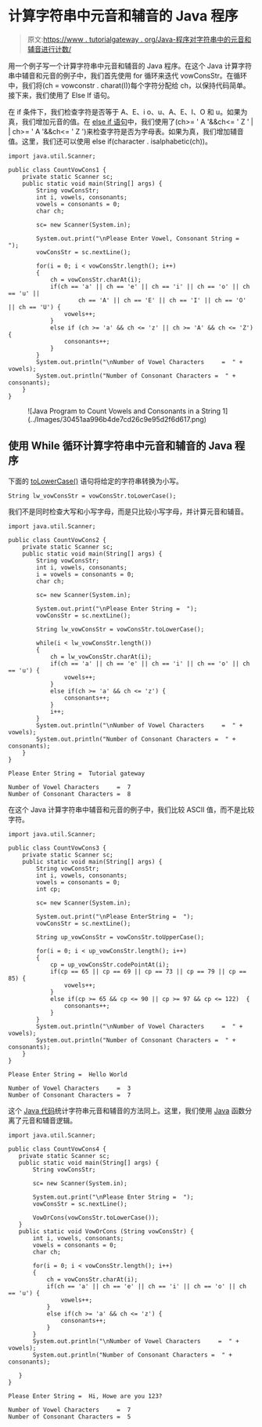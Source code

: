 # 计算字符串中元音和辅音的 Java 程序

> 原文:[https://www . tutorialgateway . org/Java-程序对字符串中的元音和辅音进行计数/](https://www.tutorialgateway.org/java-program-to-count-vowels-and-consonants-in-a-string/)

用一个例子写一个计算字符串中元音和辅音的 Java 程序。在这个 Java 计算字符串中辅音和元音的例子中，我们首先使用 for 循环来迭代 vowConsStr。在循环中，我们将(ch = vowconstr . charat(I))每个字符分配给 ch，以保持代码简单。接下来，我们使用了 Else If 语句。

在 if 条件下，我们检查字符是否等于 A、E、i o、u、A、E、I、O 和 u。如果为真，我们增加元音的值。在 [else if 语句](https://www.tutorialgateway.org/java-else-if-statement/)中，我们使用了(ch>= ' A '&&ch<= ' Z ' | | ch>= ' A '&&ch<= ' Z ')来检查字符是否为字母表。如果为真，我们增加辅音值。这里，我们还可以使用 else if(character . isalphabetic(ch))。

```
import java.util.Scanner;

public class CountVowCons1 {
	private static Scanner sc;
	public static void main(String[] args) {
		String vowConsStr;
		int i, vowels, consonants;
		vowels = consonants = 0;
		char ch;

		sc= new Scanner(System.in);

		System.out.print("\nPlease Enter Vowel, Consonant String =  ");
		vowConsStr = sc.nextLine();

		for(i = 0; i < vowConsStr.length(); i++)
		{
			ch = vowConsStr.charAt(i);
			if(ch == 'a' || ch == 'e' || ch == 'i' || ch == 'o' || ch == 'u' ||
					ch == 'A' || ch == 'E' || ch == 'I' || ch == 'O' || ch == 'U') {
				vowels++;
			}
			else if (ch >= 'a' && ch <= 'z' || ch >= 'A' && ch <= 'Z'){
				consonants++;
			}
		}		
		System.out.println("\nNumber of Vowel Characters     =  " + vowels);
		System.out.println("Number of Consonant Characters =  " + consonants);
	}
}
```

<figure class="wp-block-image size-large">![Java Program to Count Vowels and Consonants in a String 1](../Images/30451aa996b4de7cd26c9e95d2f6d617.png)</figure>

## 使用 While 循环计算字符串中元音和辅音的 Java 程序

下面的 [toLowerCase()](https://www.tutorialgateway.org/java-tolowercase-method/) 语句将给定的字符串转换为小写。

 ```
String lw_vowConsStr = vowConsStr.toLowerCase();
```

我们不是同时检查大写和小写字母，而是只比较小写字母，并计算元音和辅音。

```
import java.util.Scanner;

public class CountVowCons2 {
	private static Scanner sc;
	public static void main(String[] args) {
		String vowConsStr;
		int i, vowels, consonants;
		i = vowels = consonants = 0;
		char ch;

		sc= new Scanner(System.in);

		System.out.print("\nPlease Enter String =  ");
		vowConsStr = sc.nextLine();

		String lw_vowConsStr = vowConsStr.toLowerCase();

		while(i < lw_vowConsStr.length())
		{
			ch = lw_vowConsStr.charAt(i);
			if(ch == 'a' || ch == 'e' || ch == 'i' || ch == 'o' || ch == 'u') {
				vowels++;
			}
			else if(ch >= 'a' && ch <= 'z') {
				consonants++;
			}
			i++;
		}		
		System.out.println("\nNumber of Vowel Characters     =  " + vowels);
		System.out.println("Number of Consonant Characters =  " + consonants);
	}
}
```

```
Please Enter String =  Tutorial gateway

Number of Vowel Characters     =  7
Number of Consonant Characters =  8
```

在这个 Java 计算字符串中辅音和元音的例子中，我们比较 ASCII 值，而不是比较字符。

```
import java.util.Scanner;

public class CountVowCons3 {
	private static Scanner sc;
	public static void main(String[] args) {
		String vowConsStr;
		int i, vowels, consonants;
		vowels = consonants = 0;
		int cp;

		sc= new Scanner(System.in);

		System.out.print("\nPlease EnterString =  ");
		vowConsStr = sc.nextLine();

		String up_vowConsStr = vowConsStr.toUpperCase();

		for(i = 0; i < up_vowConsStr.length(); i++)
		{
			cp = up_vowConsStr.codePointAt(i);
			if(cp == 65 || cp == 69 || cp == 73 || cp == 79 || cp == 85) {
				vowels++;
			}
			else if(cp >= 65 && cp <= 90 || cp >= 97 && cp <= 122)  {
				consonants++;
			}
		}		
		System.out.println("\nNumber of Vowel Characters     =  " + vowels);
		System.out.println("Number of Consonant Characters =  " + consonants);
	}
}
```

```
Please Enter String =  Hello World

Number of Vowel Characters     =  3
Number of Consonant Characters =  7
```

这个 [Java 代码](https://www.tutorialgateway.org/learn-java-programs/)统计字符串元音和辅音的方法同上。这里，我们使用 [Java](https://www.tutorialgateway.org/java-tutorial/) 函数分离了元音和辅音逻辑。

 ```
import java.util.Scanner;

public class CountVowCons4 {
	private static Scanner sc;
	public static void main(String[] args) {
		String vowConsStr;

		sc= new Scanner(System.in);

		System.out.print("\nPlease Enter String =  ");
		vowConsStr = sc.nextLine();

		VowOrCons(vowConsStr.toLowerCase());
	}
	public static void VowOrCons (String vowConsStr) {
		int i, vowels, consonants;
		vowels = consonants = 0;
		char ch;

		for(i = 0; i < vowConsStr.length(); i++)
		{
			ch = vowConsStr.charAt(i);
			if(ch == 'a' || ch == 'e' || ch == 'i' || ch == 'o' || ch == 'u') {
				vowels++;
			}
			else if(ch >= 'a' && ch <= 'z') {
				consonants++;
			}
		}		
		System.out.println("\nNumber of Vowel Characters     =  " + vowels);
		System.out.println("Number of Consonant Characters =  " + consonants);

	}
}
```

```
Please Enter String =  Hi, Howe are you 123?

Number of Vowel Characters     =  7
Number of Consonant Characters =  5
```